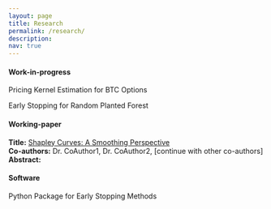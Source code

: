 ```yaml
---
layout: page
title: Research
permalink: /research/
description: 
nav: true
---
```


#### **Work-in-progress**

Pricing Kernel Estimation for BTC Options

Early Stopping for Random Planted Forest



#### **Working-paper**

**Title:** [Shapley Curves: A Smoothing Perspective](https://arxiv.org/pdf/2211.13289.pdf)  
**Co-authors:** Dr. CoAuthor1, Dr. CoAuthor2, [continue with other co-authors]  
**Abstract:** 

#### **Software**

Python Package for Early Stopping Methods

